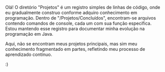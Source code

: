 Olá! O diretório "Projetos" é um registro simples de linhas de código, onde eu gradualmente construo conforme adquiro conhecimento em programação. Dentro de "/Projetos/Concluídos", encontram-se arquivos contendo comandos de console, cada um com sua função específica. Estou mantendo esse registro para documentar minha evolução na programação em Java.

Aqui, não se encontram meus projetos principais, mas sim meu conhecimento fragmentado em partes, refletindo meu processo de aprendizado contínuo.

:)
